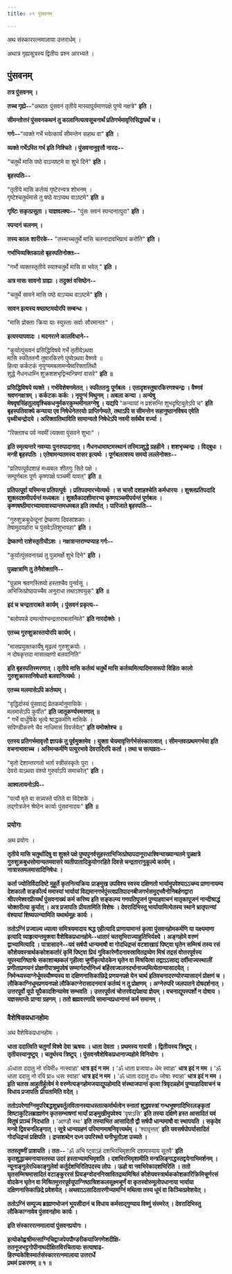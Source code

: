 ```yaml
---
title: ०१ पुंसवनम्

---
```

अथ संस्काररत्नमालाया उत्तरार्धम् ।




अथात्र गृह्यसूत्रस्य द्वितीयः प्रश्न आरभ्यते ।



## पुंसवनम्

**तत्र पुंसवनम् ।**

**तच्च गृह्ये--**"अथातः पुंसवनं तृतीये मास्यापूर्यमाणपक्षे पुण्ये नक्षत्रे" **इति ।**

**सीमन्तोत्तरं पुंसवनकथनं तु कालानित्यत्वसूचनार्थं प्रतिगर्भमावृत्तिसिद्ध्यर्थं च ।**

**गर्गः--**"व्यक्ते गर्भे भवेत्कार्यं सीमन्तेन सहाथ वा" **इति** ।

**व्यक्ते गर्भेऽस्ति गर्भ इति निश्चिते । पुंसवनानुवृत्तौ नारदः--**

"चतुर्थे मासि पष्ठे वाऽप्यष्टमे वा शुभे दिने" **इति ।**

**बृहस्पतिः--**

"तृतीये मासि कर्तव्यं गृष्टेरन्यत्र शोभनम् ।  
गृष्टेश्चतुर्थमासे तु षष्ठे वाऽप्यथ वाऽष्टमे" **इति ॥**

**गृष्टिः सकृत्प्रसूता । याज्ञवल्क्यः--** "पुंसः सवनं स्पन्दनात्पुरा" **इति ।**

**स्पन्दनं चलनम् ।**

**तस्य कालः शारीरके--** "तस्माच्चतुर्थे मासि चलनादावभिप्रायं करोति" **इति ।**

**गर्भाभिव्यक्तिकालो बृहस्पतिनोक्तः--**

"गर्भो व्यक्तस्तृतीये स्याश्चतुर्थे मासि वा भवेत् " **इति ।**

**अत्र मासः सावनो ग्राह्यः । तदुक्तं वसिष्ठेन--**

"चतुर्थे सावने मासि पष्ठे वाऽप्यथ वाऽष्टमे" **इति ।**

**सावन इत्यस्य षष्ठाष्टमयोरपि सम्बन्धः ।**

"मासि प्रोक्ताः क्रिया याः स्युस्ताः सर्वाः सौरमानतः" ।

**इत्यस्यापवादः । मदनरत्ने कालविधाने--**

"कुर्यात्पुंसवनं प्रसिद्धिविषये गर्भे तृतीयेऽथवा  
मासि स्फीततनौ तुषारकिरणे पुष्येऽथवा वैष्णवे ॥  
हित्वा कर्कटकं नृयुग्ममबलामन्येष्वरिक्तातिथौ  
शुद्धे नैधनधाम्नि शुक्रशशभृद्विन्मन्त्रिणां वासरे" **इति ॥**

**प्रसिद्धिविषये व्यक्ते । गर्भविशेषणमेतत् । स्फीततनुः पूर्णबलः । एतादृशस्तुषारकिरणश्चन्द्रः । वैष्णवं श्रवणनक्षत्रम् । कर्कटकः कर्कः । नृयुग्मं मिथुनम् । अबला कन्या । अन्येषु मेषवृषसिंहतुलावृश्चिकधनुर्मकरकुम्भमीनलग्नेषु । यद्यपि** "कन्यायां न प्रशंसन्ति शुभदृष्टियुतेऽपि च" **इति बृहस्पतिवाक्ये कन्याया एव निषेधेनेतरयोः प्राप्तिर्गम्यते, तथाऽपि स सीमन्तेन सहानुष्ठानविषय एवेति पृथ्वीचन्द्रोदये । अरिक्तातिथाविति सामान्यतो निषेधेऽपि नवमी सर्वथैव वर्ज्या ।**

"रिक्ताश्च पर्व नवमीं त्यक्त्वा पुंसवने शुभाः" ।

**इति स्मृत्यन्तरे नवम्याः पुनरुपादानात् । नैधनधामाष्टमस्थानं तस्मिञ्शुद्धे ग्रहहीने । शशभृच्चन्द्रः । विद्बुधः । मन्त्री बृहस्पतिः । एतेषामन्यतमस्य वासर इत्यर्थः । पूर्णबलत्वस्य समयो लल्लेनोक्तः--**

"प्रतिपत्पूर्वदशाहं मध्यबलः शीतगुः सिते पक्षे ।  
सम्पूर्णबलः पूर्णः कृष्णपक्षे पञ्चमी यावत्" **इति ॥**

**प्रतिपत्पूर्वा यस्मिन्स प्रतिपत्पूर्वः । प्रतिपदमारभ्येत्यर्थः । स चासौ दशाहश्चेति कर्मधारयः । शुक्लप्रतिपदादि शुक्लदशमीपर्यन्तं मध्यबलः । शुक्लैकादशीमारभ्य कृष्णपञ्चमीपर्यन्तं पूर्णबलः । कृष्णषष्ठीमारभ्यामावास्यान्तमधमबल इति त्वर्थात् । पारिजाते बृहस्पतिः--**

"गुरुशुक्रबुधेन्दूनां द्रेष्काणा दिवसांशकाः ।  
तेषामुदयहोरा च पुंसवेऽतिशुभावहा" **इति ।**

**द्रेष्काणो राशेस्तृतीयोंऽशः । नक्षत्रान्तराण्यप्याह गर्गः--**

"कुर्यात्पुंसवनाख्यं तु पुन्नामर्क्षे शुभे दिने" **इति ।**

**पुन्नक्षत्राणि तु तेनैवोक्तानि--**

"पुन्नाम श्रवणस्तिष्यो हस्तश्चैव पुनर्वसू ।  
अभिजित्प्रोष्ठपाच्चैव अनुराधा तथाऽश्वयुक्" **इति ॥**

**इदं च चन्द्रताराबले कार्यम् । पुंसवनं प्रकृत्य--**

"बलोपपन्ने दम्पत्योश्चन्द्रताराबलान्विते" **इति नारदोक्तेः ।**

**एतच्च गुरुशुक्रास्तयोरपि कार्यम् ।**

"मासप्रयुक्तकार्येषु मूढत्वं गुरुशुक्रयोः ।  
न दोषकृत्तदा मासलक्षणो बलवानिति"

**इति बृहस्पतिस्मरणात् । तृतीये मासि कर्तव्यं चतुर्थे मासि कर्तव्यमित्यादिमासरूपो विहितः कालो गुरुशुक्रास्तनिषेधतो बलवानित्यर्थः ।**

**एतच्च मलमासेऽपि कर्तव्यम् ।**

"वृद्धिर्दास्यं पुंसवाद्यं प्रेतकर्मानुमासिके ।  
मलमासेऽपि कुर्वीत" **इति जातूकर्ण्यस्मरणात् ॥**  
" गर्भे वार्धुषिके भृत्ये श्राद्धकर्मणि मासिके ।  
सपिण्डीकरणे चैव नाधिमासं विवर्जयेत्" **इति यमोक्तेश्च ॥**

**एतस्य प्रतिगर्भमावृत्तौ ज्ञापकं तु पूर्वमुक्तमेव । युक्ता चेयमावृत्तिर्गर्भसंस्कारत्वात् । सीमन्तवत्प्रथमगर्भया इति वचनाभावाच्च । अस्मिन्कर्मणि पत्युरभावे देवरादिरपि कर्ता । तथा च सत्यव्रतः--**

"मृतो देशान्तरगतो भर्ता स्त्रीसंस्कृतेः पुरा ।  
देवरो वाऽथवा वंश्यो गुरुर्वाऽपि समाचरेत्" **इति ।**

**आश्वलायनोऽपि--**

"पत्यौ मृते वा सन्न्यस्ते पतिते वा विदेशके ।  
तद्गोत्रजेन श्रेष्ठेन कार्याः पुंसवनादयः" **इति ॥**

### प्रयोगः 
अथ प्रयोगः ।

**तृतीये मासि चतुर्थादिषु वा शुक्ले पक्षे पुष्यपुनर्वसुहस्ताभिजित्प्रोष्ठपदानूराधाश्विन्याख्यान्यतमे पुन्नक्षत्रे गुरुशुक्रबुधसोमान्यतमवासरे व्यतीपातादिकुयोगरहिते दिवसे चन्द्रतारानुकूल्ये कार्यम् । नात्रास्तमलमासादिनिषेधः ।**

**कर्ता ज्योतिर्विदादिष्टे मुहूर्ते कृतनित्यक्रियः प्राङ्मुख उपविश्य स्वस्य दक्षिणतो भार्यामुपवेश्याऽऽचम्य प्राणानायम्य देशकालौ सङ्कीर्त्य ममास्यां भार्यायां विद्यमानगर्भपुंस्त्वप्रतिपादनबीजगर्भसमुद्भवैनोनिबर्हणद्वारा श्रीपरमेश्वरप्रीत्यर्थं पुंसवनाख्यं कर्म करिष्य इति सङ्कल्प्य गणपतिपूजनं पुण्याहवाचनं मातृकापूजनं नान्दीश्राद्धं चोक्तरीत्या कुर्यात् । अत्र प्रजापतिः प्रीयतामिति विशेषः । देवरादिभिस्तु भार्यायामित्येतस्य स्थाने भ्रातृपत्न्यां वंश्यायां शिष्यपत्न्यामिति यथार्थमूहः कार्यः ।**

**ततोऽग्निं प्रज्वाल्य ध्यात्वा समित्रयमादाय श्रद्ध एहीत्यादि प्राणायामान्तं कृत्वा पुंसवनहोमकर्मणि या यक्ष्यमाणा इत्यादि व्याहृत्यन्तमुक्त्वा वैशेषिकप्रधानहोमे--धातारं चतसृभिराज्याहुतिभिर्यक्ष्ये । अङ्गहोमे वरुणं द्वाभ्यामित्यादि । पात्रासादने--यवं सर्षपौ धान्यमाषौ वा गोदधिद्रप्सं वटशाखाग्रं पिष्ट्वा घृतेन सम्मिश्रं तस्य रसं कौशेयवस्त्रार्थककोशकर्तारं कृमिं पिष्ट्वा प्रियं** **गुविकारेणौदनावस्रावितद्रव्येण मिश्रं तद्रसं वोत्तरपूर्वस्य यूपस्यागिष्ठाश्रेः सकाशाच्छकलं गृहीत्वा चूर्णीकृत्योदकेन घृतेन वा मिश्रयित्वा तद्वाऽऽसाद्य दर्वीमाज्यस्थालीं प्रणीताप्रणयनं प्रोक्षणीपात्रमुपवेषं सम्मार्गदर्भानिध्मं बर्हिरवज्वलनदर्भानाज्यमित्येतान्यासादयेत् । निर्मन्थ्यस्याग्नेर्धूमस्यौष्ण्यस्य वा दक्षिणनासिकाछिद्रे प्रणयनपक्षे येन चार्थ इतिवचनादरण्योरप्यासादनं प्रोक्षणं च । लौकिकाग्निधूमप्रणयनपक्षे लौकिकाग्नेरासादनमात्रं कर्तव्यं न तु प्रोक्षणम् । अग्नेरुपरि जलपातने दोषदर्शनात् । उत्तरपूर्वो यूपो यूपैकादशिन्यामेव सम्भवति । उत्तरपूर्वत्वं चोत्तरवेद्यपेक्षया ज्ञेयम् । वचनाद्यूपस्पर्शो न दोषाय । यज्ञसमाप्तेः प्राग्वा ग्रहणम् । ततो ब्रह्मवरणादि सामान्यप्रधानान्तं कर्म समानम् ।**

### वैशेषिकप्रधानहोमः 
अथ वैशेषिकप्रधानहोमः ।

**धाता ददात्विति चतुर्णां विश्वे देवा ऋषयः । धाता देवता । प्रथमस्य गायत्री । द्वितीयस्य त्रिष्टुप् । तृतीयस्यानुष्टुप् । चतुर्थस्य त्रिष्टुप् । पुंसवनवैशेषिकप्रधानाज्यहोमे विनियोगः ।**

ॐधाता ददातु नो रयिमी० नत्स्वाहा' **धात्र इदं न मम ।** 'ॐ धाता प्रजाया० धेम स्वाहा' **धात्र इदं न मम ।** 'ॐ धाता ददातु नो रयिं प्रा० धसः स्वाहा' **धात्र इदं न मम ।** 'ॐ धाता ददातु दा० जोषाः स्वाहा' **धात्र इदं न मम । इति चतस्र आहुतीर्हुत्वेमं मे वरुणेत्यङ्गहोमजयाद्युपहोमादि संस्थाजपान्तं कृत्वा त्रिवृदन्नहोमं पुण्याहादिवाचनं च विधाय प्रजापतिः प्रीयतामिति वदेत् ।**

**ततोऽपरेणाग्निमुपरिबद्धशुभ्रवर्तुलवितानस्याधस्तात्कर्मार्थत्वेन स्नातां शुद्धवस्त्रां गन्धभूषणादिभिरलङ्कृतां शिष्टाकुटिलब्राह्मणेन कृतसम्भाषणां भार्यां प्राङ्मुखीमुपवेश्य** 'वृषाऽसि' **इति तस्या दक्षिणे हस्त आसादितं यवं वितुषं प्राञ्चं निदधाति ।** 'आण्डौ स्थः' **इति तस्याभित आसादितौ द्वौ सर्षपौ धान्यमाषौ वा स्थापयति । सकृदेव मन्त्रो द्विवचनलिङ्गात् । सूत्रे धान्यग्रहणं परिमाणमाषनिवृत्त्यर्थम् ।** 'श्वावृत्तत्' **इति यवसर्षपोपर्यासादितं गोदधिद्रप्सं प्रक्षिपति । द्रप्सशब्देन दध्न उपरिस्थो घनीभूतोंऽश उच्यते ।**

**ततस्तृष्णीं प्राशयति । ततः--** 'ॐ अभि ष्ट्वाऽहं दशभिरभिमृशामि दशमास्याय सूतवै' **इति कृतशुद्धाचमनायास्तस्या उदरं हस्ताभ्यामभिमृशति । दशभिरभिमृशामीति मन्त्रलिङ्गाद्धस्तद्वयेनाभिमर्शनम् । न्यूनाङ्गुलेरधिकाङ्गुलेर्वा कर्तुर्दशभिरितिपदस्य लोपः । ऊहो वा नवभिरेकादशभिरिति ।**  **ततो घृतसम्मिश्रमासादितं वटाङ्कुररसं प्रियङ्ग्वोदननिस्रावितद्रव्यमिश्रितं कौशेयवस्त्रार्थककोशकारिक्रिमिचूर्णरसं वोदकेन घृतेन वा मिश्रितमुत्तरपूर्वयूपाग्निष्ठाश्रिशकलसूक्ष्मचूर्णं वा कृतस्वोरुमूलोपधानाया भार्याया दक्षिणनासिकाछिद्रे प्रवेशयेत् । अथवाऽऽसादितारणीभ्यामग्निं मथित्वा तस्य धूमं वा किञ्चित्प्रवेशयेत् ।**

**ततोऽग्निं सम्पूज्य ब्राह्मणभोजनं भूयसीदानं च विधाय कर्मसाद्गुण्याय विष्णुं संस्मरेत् । देवरादिभिस्तु लौकिकाग्नावेव पुंसवनहोमः कार्यः ।**

**इति संस्काररत्नमालायां पुंसवनप्रयोगः ।**

**इत्योकोह्वश्रीमत्साग्निचिद्वाजपेयपौण्डरीकयाजिगणेशदीक्षि-  
ततनूजभट्टगोपीनाथदीक्षितविरचितायाः सत्याषाढ-  
हिरण्यकेशिस्मार्तसंस्काररत्नमालाया उत्तरार्धे  
प्रथमं प्रकरणम् ॥ १ ॥**